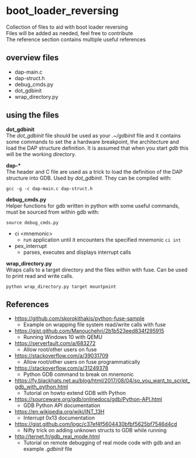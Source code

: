 # boot_loader_reversing
Collection of files to aid with boot loader reversing  
Files will be added as needed, feel free to contribute  
The reference section contains multiple useful references

## overview files
* dap-main.c
* dap-struct.h
* debug_cmds.py
* dot_gdbinit
* wrap_directory.py

## using the files

**dot_gdbinit**  
The _dot_gdbinit_ file should be used as your _.~/gdbinit_ file and it contains some commands to set the a hardware breakpoint, the architecture and load the DAP structure definition. It is assumed that when you start _gdb_ this will be the working directory.

**dap-\***  
The header and C file are used as a trick to load the definition of the DAP structure into GDB. Used by _dot_gdbinit_. They can be compiled with:  

`gcc -g -c dap-main.c dap-struct.h`

**debug_cmds.py**  
Helper functions for gdb written in python with some useful commands, must be sourced from within gdb with:  

`source debug_cmds.py`

* ci \<mnemonic\>
  * run application until it encounters the specified mnemonic `ci int`
* pex_interrupt
  * parses, executes and displays interrupt calls

**wrap_directory.py**  
Wraps calls to a target directory and the files within with fuse. Can be used to print read and write calls.  

`python wrap_directory.py target mountpoint`

## References

* https://github.com/skorokithakis/python-fuse-sample
  * Example on wrapping file system read/write calls with fuse
* https://gist.github.com/Manouchehri/2b1b523eed834f295915
  * Running Windows 10 with QEMU
* https://serverfault.com/a/683272
  * Allow root/other users on fuse
* https://stackoverflow.com/a/39031709
  * Allow root/other users on fuse programmatically
* https://stackoverflow.com/a/31249378
  * Python GDB command to break on mnemonic
* https://fy.blackhats.net.au/blog/html/2017/08/04/so_you_want_to_script_gdb_with_python.html
  * Tutorial on howto extend GDB with Python
* https://sourceware.org/gdb/onlinedocs/gdb/Python-API.html
  * GDB Python API documentation
* https://en.wikipedia.org/wiki/INT_13H
  * Interrupt 0x13 documentation
* https://gist.github.com/logc/c37ef4f5604430bfbf5625bf7546d4cd
  * Nifty trick on adding unknown structs to GDB while running
* http://ternet.fr/gdb_real_mode.html
  * Tutorial on remote debugging of real mode code with gdb and an example _.gdbinit_ file